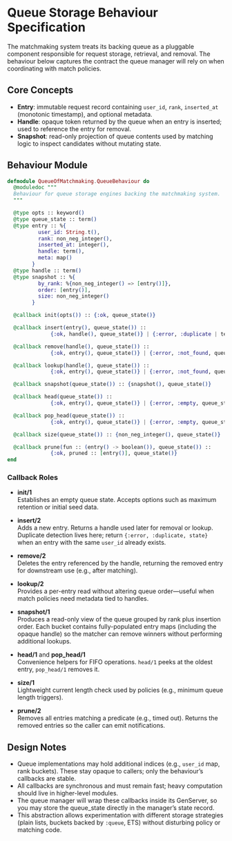 # Queue Storage Behaviour Specification

The matchmaking system treats its backing queue as a pluggable component responsible for request storage, retrieval, and removal. The behaviour below captures the contract the queue manager will rely on when coordinating with match policies.

## Core Concepts

- **Entry**: immutable request record containing `user_id`, `rank`, `inserted_at` (monotonic timestamp), and optional metadata.
- **Handle**: opaque token returned by the queue when an entry is inserted; used to reference the entry for removal.
- **Snapshot**: read-only projection of queue contents used by matching logic to inspect candidates without mutating state.

## Behaviour Module

```elixir
defmodule QueueOfMatchmaking.QueueBehaviour do
  @moduledoc """
  Behaviour for queue storage engines backing the matchmaking system.
  """

  @type opts :: keyword()
  @type queue_state :: term()
  @type entry :: %{
          user_id: String.t(),
          rank: non_neg_integer(),
          inserted_at: integer(),
          handle: term(),
          meta: map()
        }
  @type handle :: term()
  @type snapshot :: %{
          by_rank: %{non_neg_integer() => [entry()]},
          order: [entry()],
          size: non_neg_integer()
        }

  @callback init(opts()) :: {:ok, queue_state()}

  @callback insert(entry(), queue_state()) ::
              {:ok, handle(), queue_state()} | {:error, :duplicate | term(), queue_state()}

  @callback remove(handle(), queue_state()) ::
              {:ok, entry(), queue_state()} | {:error, :not_found, queue_state()}

  @callback lookup(handle(), queue_state()) ::
              {:ok, entry(), queue_state()} | {:error, :not_found, queue_state()}

  @callback snapshot(queue_state()) :: {snapshot(), queue_state()}

  @callback head(queue_state()) ::
              {:ok, entry(), queue_state()} | {:error, :empty, queue_state()}

  @callback pop_head(queue_state()) ::
              {:ok, entry(), queue_state()} | {:error, :empty, queue_state()}

  @callback size(queue_state()) :: {non_neg_integer(), queue_state()}

  @callback prune(fun :: (entry() -> boolean()), queue_state()) ::
              {:ok, pruned :: [entry()], queue_state()}
end
```

### Callback Roles

- **init/1**  
  Establishes an empty queue state. Accepts options such as maximum retention or initial seed data.

- **insert/2**  
  Adds a new entry. Returns a handle used later for removal or lookup. Duplicate detection lives here; return `{:error, :duplicate, state}` when an entry with the same `user_id` already exists.

- **remove/2**  
  Deletes the entry referenced by the handle, returning the removed entry for downstream use (e.g., after matching).

- **lookup/2**  
  Provides a per-entry read without altering queue order—useful when match policies need metadata tied to handles.

- **snapshot/1**  
  Produces a read-only view of the queue grouped by rank plus insertion order. Each bucket contains fully-populated entry maps (including the opaque handle) so the matcher can remove winners without performing additional lookups.

- **head/1** and **pop_head/1**  
  Convenience helpers for FIFO operations. `head/1` peeks at the oldest entry, `pop_head/1` removes it.

- **size/1**  
  Lightweight current length check used by policies (e.g., minimum queue length triggers).

- **prune/2**  
  Removes all entries matching a predicate (e.g., timed out). Returns the removed entries so the caller can emit notifications.

## Design Notes

- Queue implementations may hold additional indices (e.g., `user_id` map, rank buckets). These stay opaque to callers; only the behaviour’s callbacks are stable.
- All callbacks are synchronous and must remain fast; heavy computation should live in higher-level modules.
- The queue manager will wrap these callbacks inside its GenServer, so you may store the queue_state directly in the manager’s state record.
- This abstraction allows experimentation with different storage strategies (plain lists, buckets backed by `:queue`, ETS) without disturbing policy or matching code.
